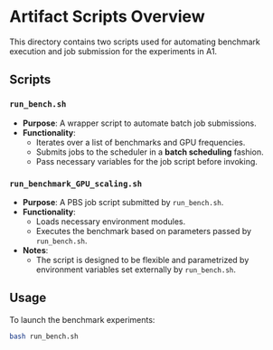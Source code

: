 # Artifact Scripts Overview

This directory contains two scripts used for automating benchmark execution and job submission for the experiments in A1.

## Scripts

### `run_bench.sh`
- **Purpose**: A wrapper script to automate batch job submissions.
- **Functionality**:
  - Iterates over a list of benchmarks and GPU frequencies.
  - Submits jobs to the scheduler in a **batch scheduling** fashion.
  - Pass necessary variables for the job script before invoking.

### `run_benchmark_GPU_scaling.sh`
- **Purpose**: A PBS job script submitted by `run_bench.sh`.
- **Functionality**:
  - Loads necessary environment modules.
  - Executes the benchmark based on parameters passed by `run_bench.sh`.
- **Notes**:
  - The script is designed to be flexible and parametrized by environment variables set externally by `run_bench.sh`.

## Usage

To launch the benchmark experiments:

```bash
bash run_bench.sh
